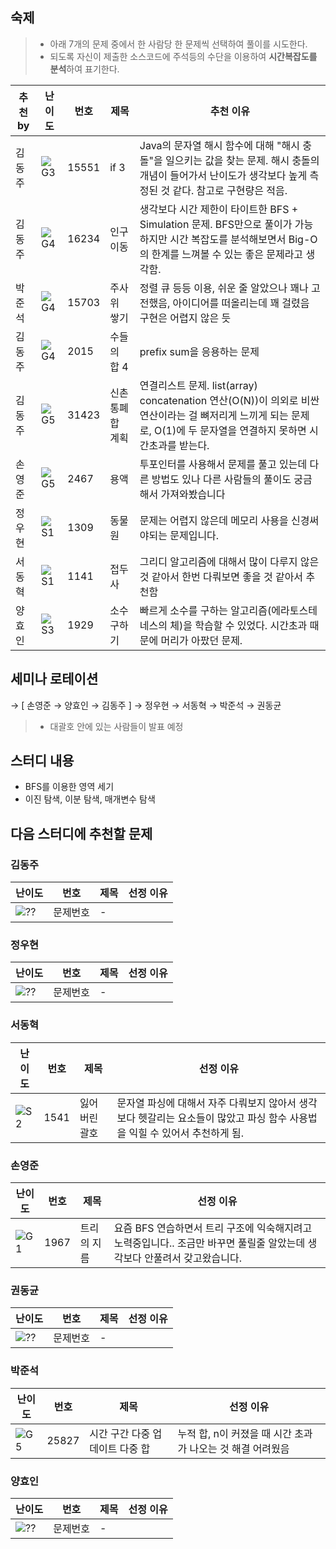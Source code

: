 <!-- 문제 템플릿

| 난이도 | 번호     | 제목 | 선정 이유 |
| ------ | -------- | ---- | --------- |
| ![??]  | 문제번호 | -    |           |

-->

## 숙제

> -   아래 7개의 문제 중에서 한 사람당 한 문제씩 선택하여 풀이를 시도한다.
> -   되도록 자신이 제출한 소스코드에 주석등의 수단을 이용하여 **시간복잡도를 분석**하여 표기한다.

| 추천 by | 난이도 | 번호  | 제목             | 추천 이유                                                                                                                                                            |
| ------- | ------ | ----- | ---------------- | -------------------------------------------------------------------------------------------------------------------------------------------------------------------- |
| 김동주  | ![G3]  | 15551 | if 3             | Java의 문자열 해시 함수에 대해 "해시 충돌"을 일으키는 값을 찾는 문제. 해시 충돌의 개념이 들어가서 난이도가 생각보다 높게 측정된 것 같다. 참고로 구현량은 적음.       |
| 김동주  | ![G4]  | 16234 | 인구 이동        | 생각보다 시간 제한이 타이트한 BFS + Simulation 문제. BFS만으로 풀이가 가능하지만 시간 복잡도를 분석해보면서 Big-O의 한계를 느껴볼 수 있는 좋은 문제라고 생각함.      |
| 박준석  | ![G4]  | 15703 | 주사위 쌓기      | 정렬 큐 등등 이용, 쉬운 줄 알았으나 꽤나 고전했음, 아이디어를 떠올리는데 꽤 걸렸음 구현은 어렵지 않은 듯                                                             |
| 김동주  | ![G4]  | 2015  | 수들의 합 4      | prefix sum을 응용하는 문제                                                                                                                                           |
| 김동주  | ![G5]  | 31423 | 신촌 통폐합 계획 | 연결리스트 문제. list(array) concatenation 연산(O(N))이 의외로 비싼 연산이라는 걸 뼈저리게 느끼게 되는 문제로, O(1)에 두 문자열을 연결하지 못하면 시간초과를 받는다. |
| 손영준  | ![G5]  | 2467  | 용액             | 투포인터를 사용해서 문제를 풀고 있는데 다른 방법도 있나 다른 사람들의 풀이도 궁금해서 가져와봤습니다                                                                 |
| 정우현  | ![S1]  | 1309  | 동물원           | 문제는 어렵지 않은데 메모리 사용을 신경써야되는 문제입니다.                                                                                                          |
| 서동혁  | ![S1]  | 1141  | 접두사           | 그리디 알고리즘에 대해서 많이 다루지 않은 것 같아서 한번 다뤄보면 좋을 것 같아서 추천함                                                                              |
| 양효인  | ![S3]  | 1929  | 소수 구하기      | 빠르게 소수를 구하는 알고리즘(에라토스테네스의 체)을 학습할 수 있었다. 시간초과 때문에 머리가 아팠던 문제.                                                           |

## 세미나 로테이션

→ [ 손영준 → 양효인 → 김동주 ] → 정우현 → 서동혁 → 박준석 → 권동균

> -   대괄호 안에 있는 사람들이 발표 예정

## 스터디 내용

-   BFS를 이용한 영역 세기
-   이진 탐색, 이분 탐색, 매개변수 탐색

## 다음 스터디에 추천할 문제

### 김동주

| 난이도 | 번호     | 제목 | 선정 이유 |
| ------ | -------- | ---- | --------- |
| ![??]  | 문제번호 | -    |           |

### 정우현

| 난이도 | 번호     | 제목 | 선정 이유 |
| ------ | -------- | ---- | --------- |
| ![??]  | 문제번호 | -    |           |

### 서동혁

| 난이도 | 번호     | 제목 | 선정 이유 |
| ------ | -------- | ---- | --------- |
| ![S2]  | 1541 | 잃어버린 괄호    | 문자열 파싱에 대해서 자주 다뤄보지 않아서 생각보다 헷갈리는 요소들이 많았고 파싱 함수 사용법을 익힐 수 있어서 추천하게 됨. |

### 손영준

| 난이도 | 번호     | 제목 | 선정 이유 |
| ------ | -------- | ---- | --------- |
| ![G1]  | 1967 | 트리의 지름  | 요즘 BFS 연습하면서 트리 구조에 익숙해지려고 노력중입니다.. 조금만 바꾸면 풀릴줄 알았는데 생각보다 안풀려서 갖고왔습니다.   |

### 권동균

| 난이도 | 번호     | 제목 | 선정 이유 |
| ------ | -------- | ---- | --------- |
| ![??]  | 문제번호 | -    |           |

### 박준석

| 난이도 | 번호     | 제목 | 선정 이유 |
| ------ | -------- | ---- | --------- |
| ![G5]  | 25827 | 시간 구간 다중 업데이트 다중 합 | 누적 합, n이 커졌을 때 시간 초과가 나오는 것 해결 어려웠음 |

### 양효인

| 난이도 | 번호     | 제목 | 선정 이유 |
| ------ | -------- | ---- | --------- |
| ![??]  | 문제번호 | -    |           |

<!-- solved.ac 문제 난이도 별 태그 이미지 -->

[P1]: https://d2gd6pc034wcta.cloudfront.net/tier/20.svg
[P2]: https://d2gd6pc034wcta.cloudfront.net/tier/19.svg
[P3]: https://d2gd6pc034wcta.cloudfront.net/tier/18.svg
[P4]: https://d2gd6pc034wcta.cloudfront.net/tier/17.svg
[P5]: https://d2gd6pc034wcta.cloudfront.net/tier/16.svg
[G1]: https://d2gd6pc034wcta.cloudfront.net/tier/15.svg
[G2]: https://d2gd6pc034wcta.cloudfront.net/tier/14.svg
[G3]: https://d2gd6pc034wcta.cloudfront.net/tier/13.svg
[G4]: https://d2gd6pc034wcta.cloudfront.net/tier/12.svg
[G5]: https://d2gd6pc034wcta.cloudfront.net/tier/11.svg
[S1]: https://d2gd6pc034wcta.cloudfront.net/tier/10.svg
[S2]: https://d2gd6pc034wcta.cloudfront.net/tier/9.svg
[S3]: https://d2gd6pc034wcta.cloudfront.net/tier/8.svg
[S4]: https://d2gd6pc034wcta.cloudfront.net/tier/7.svg
[S5]: https://d2gd6pc034wcta.cloudfront.net/tier/6.svg
[??]: https://d2gd6pc034wcta.cloudfront.net/tier/0.svg
